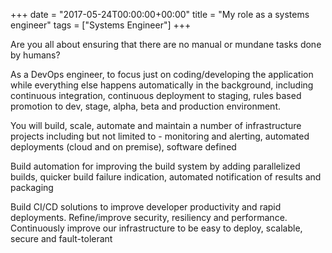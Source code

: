 +++
date = "2017-05-24T00:00:00+00:00"
title = "My role as a systems engineer"
tags = ["Systems Engineer"]
+++


 Are you all about ensuring that there are no manual or mundane tasks done by humans?


 As a DevOps engineer, to focus just on coding/developing the application while everything else happens automatically in the background, including continuous integration, continuous deployment to staging, rules based promotion to dev, stage, alpha, beta and production environment.  

 You will build, scale, automate and maintain a number of infrastructure projects including but not limited to - monitoring and alerting, automated deployments (cloud and on premise), software defined

 Build automation for improving the build system by adding parallelized builds, quicker build failure indication, automated notification of results and packaging

 Build CI/CD solutions to improve developer productivity and rapid deployments.
Refine/improve security, resiliency and performance.
Continuously improve our infrastructure to be easy to deploy, scalable, secure and fault-tolerant